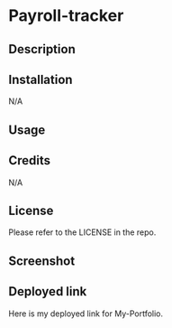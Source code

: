 # Payroll-tracker

## Description


## Installation

N/A

## Usage



## Credits

N/A

## License

Please refer to the LICENSE in the repo.

## Screenshot



## Deployed link
Here is my deployed link for My-Portfolio.
